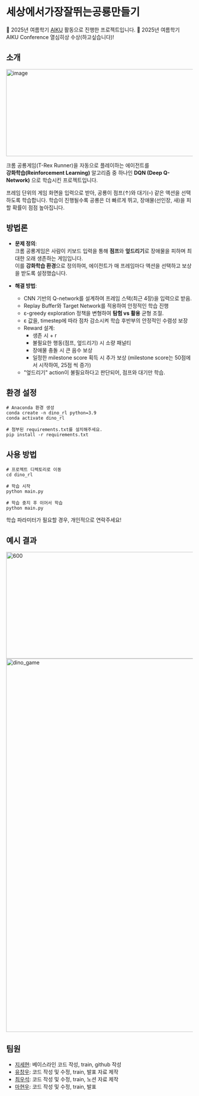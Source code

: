 # 세상에서가장잘뛰는공룡만들기

📢 2025년 여름학기 [AIKU](https://github.com/AIKU-Official) 활동으로 진행한 프로젝트입니다.
🎉 2025년 여름학기 AIKU Conference 열심히상 수상(하고싶습니다)!

## 소개

<img width="671" height="235" alt="image" src="https://github.com/user-attachments/assets/8fe8d433-3c2f-4c2b-8ca1-98a02295d1d6" />

크롬 공룡게임(T-Rex Runner)을 자동으로 플레이하는 에이전트를  
**강화학습(Reinforcement Learning)** 알고리즘 중 하나인 **DQN (Deep Q-Network)** 으로 학습시킨 프로젝트입니다.  

프레임 단위의 게임 화면을 입력으로 받아, 공룡이 점프(↑)와 대기(–) 같은 액션을 선택하도록 학습합니다.
학습이 진행될수록 공룡은 더 빠르게 뛰고, 장애물(선인장, 새)을 피할 확률이 점점 높아집니다.

## 방법론

- **문제 정의**:  
  크롬 공룡게임은 사람이 키보드 입력을 통해 **점프**와 **엎드리기**로 장애물을 피하며 최대한 오래 생존하는 게임입니다.  
  이를 **강화학습 환경**으로 정의하여, 에이전트가 매 프레임마다 액션을 선택하고 보상을 받도록 설정했습니다.  

- **해결 방법**:  
  - CNN 기반의 Q-network를 설계하여 프레임 스택(최근 4장)을 입력으로 받음.
  - Replay Buffer와 Target Network를 적용하여 안정적인 학습 진행  
  - ε-greedy exploration 정책을 변형하여 **탐험 vs 활용** 균형 조절.
  - ε 값을, timestep에 따라 점차 감소시켜 학습 후반부의 안정적인 수렴성 보장 
  - Reward 설계:
    - 생존 시 + r   
    - 불필요한 행동(점프, 엎드리기) 시 소량 패널티
    - 장애물 충돌 시 큰 음수 보상
    - 일정한 milestone score 획득 시 추가 보상 (milestone score는 50점에서 시작하여, 25점 씩 증가)
  - "엎드리기" action이 불필요하다고 판단되어, 점프와 대기만 학습.
    
## 환경 설정

```
# Anaconda 환경 생성
conda create -n dino_rl python=3.9
conda activate dino_rl

# 첨부된 requirements.txt를 설치해주세요.
pip install -r requirements.txt
```

## 사용 방법

```
# 프로젝트 디렉토리로 이동
cd dino_rl

# 학습 시작
python main.py

# 학습 중지 후 이어서 학습
python main.py
```

학습 파라미터가 필요할 경우, 개인적으로 연락주세요!

## 예시 결과

<img width="1140" height="288" alt="600" src="https://github.com/user-attachments/assets/f483bbbf-a8b6-4e8b-bf3b-ea47cb9094c6" />


<img width="1907" height="1008" alt="dino_game" src="https://github.com/user-attachments/assets/bbeb6dd5-ae9f-4e90-ad76-3d281154083f" />



## 팀원

- [지세현](https://github.com/sehyeonji321): 베이스라인 코드 작성, train, github 작성
- [유창우](https://github.com/changwoolab): 코드 작성 및 수정, train, 발표 자료 제작
- [최우석](https://github.com/woosukqw12): 코드 작성 및 수정, train, 노션 자료 제작
- [마현우](https://github.com/ruaqktk): 코드 작성 및 수정, train, 발표
